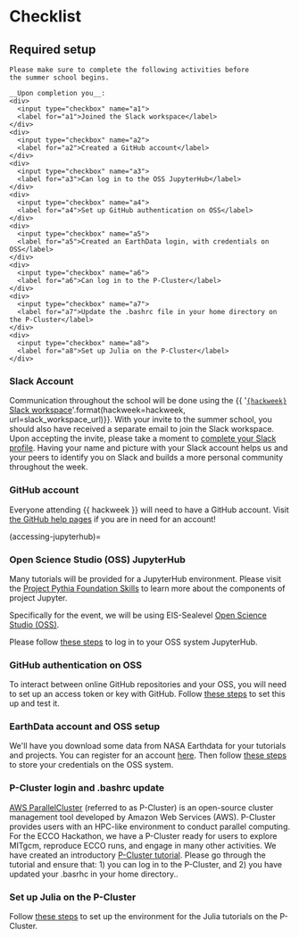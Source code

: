 # Checklist
## Required setup

```{attention}
Please make sure to complete the following activities before
the summer school begins.

__Upon completion you__:
<div>
  <input type="checkbox" name="a1">
  <label for="a1">Joined the Slack workspace</label>
</div>
<div>
  <input type="checkbox" name="a2">
  <label for="a2">Created a GitHub account</label>
</div>
<div>
  <input type="checkbox" name="a3">
  <label for="a3">Can log in to the OSS JupyterHub</label>
</div>
<div>
  <input type="checkbox" name="a4">
  <label for="a4">Set up GitHub authentication on OSS</label>
</div>
<div>
  <input type="checkbox" name="a5">
  <label for="a5">Created an EarthData login, with credentials on OSS</label>
</div>
<div>
  <input type="checkbox" name="a6">
  <label for="a6">Can log in to the P-Cluster</label>
</div>
<div>
  <input type="checkbox" name="a7">
  <label for="a7">Update the .bashrc file in your home directory on the P-Cluster</label>
</div>
<div>
  <input type="checkbox" name="a8">
  <label for="a8">Set up Julia on the P-Cluster</label>
</div>
```

### Slack Account

Communication throughout the school will be done using the
{{ '[`{hackweek}` Slack workspace]({url})'.format(hackweek=hackweek, url=slack_workspace_url)}}.
With your invite to the summer school, you should also have received a separate
email to join the Slack workspace. Upon accepting the invite, please take a moment to
[complete your Slack profile](https://slack.com/help/articles/204092246-Edit-your-profile).
Having your name and picture with your Slack account helps us and your peers
to identify you on Slack and builds a more personal community throughout
the week.


### GitHub account

Everyone attending {{ hackweek }} will need to have a GitHub account.
Visit [the GitHub help pages](https://docs.github.com/en/get-started/start-your-journey/creating-an-account-on-github)
if you are in need for an account!

(accessing-jupyterhub)=
### Open Science Studio (OSS) JupyterHub

Many tutorials will be provided for a JupyterHub environment. Please visit the
[Project Pythia Foundation Skills](https://foundations.projectpythia.org/foundations/getting-started-jupyter.html)
to learn more about the components of project Jupyter.

Specifically for the event, we will be using EIS-Sealevel [Open Science Studio (OSS)](https://smce.nasa.gov/oss/). 

Please follow [these steps](https://ecco-summer-school.github.io/ecco-2025/preliminary/oss_intro.html) to log in to your OSS system JupyterHub.

### GitHub authentication on OSS

To interact between online GitHub repositories and your OSS, you will need to set up an access token or key with GitHub. Follow [these steps](https://ecco-summer-school.github.io/ecco-2025/preliminary/git_access.html) to set this up and test it.


### EarthData account and OSS setup

We'll have you download some data from NASA Earthdata for your tutorials and projects. You can register for an account [here](https://urs.earthdata.nasa.gov). Then follow [these steps](https://ecco-summer-school.github.io/ecco-2025/preliminary/Earthdata_credentials.html) to store your credentials on the OSS system.


### P-Cluster login and .bashrc update

[AWS ParallelCluster](https://docs.aws.amazon.com/parallelcluster/latest/ug/what-is-aws-parallelcluster.html) (referred to as P-Cluster) is an open-source cluster management tool developed by Amazon Web Services (AWS). P-Cluster provides users with an HPC-like environment to conduct parallel computing. For the ECCO Hackathon, we have a P-Cluster ready for users to explore MITgcm, reproduce ECCO runs, and engage in many other activities. We have created an introductory [P-Cluster tutorial](pcluster-login.ipynb). Please go through the tutorial and ensure that: 1) you can log in to the P-Cluster, and 2) you have updated your .basrhc in your home directory..


### Set up Julia on the P-Cluster

Follow [these steps](https://ecco-summer-school.github.io/ecco-2025/tutorials/Julia_setup/guidelines.html) to set up the environment for the Julia tutorials on the P-Cluster.